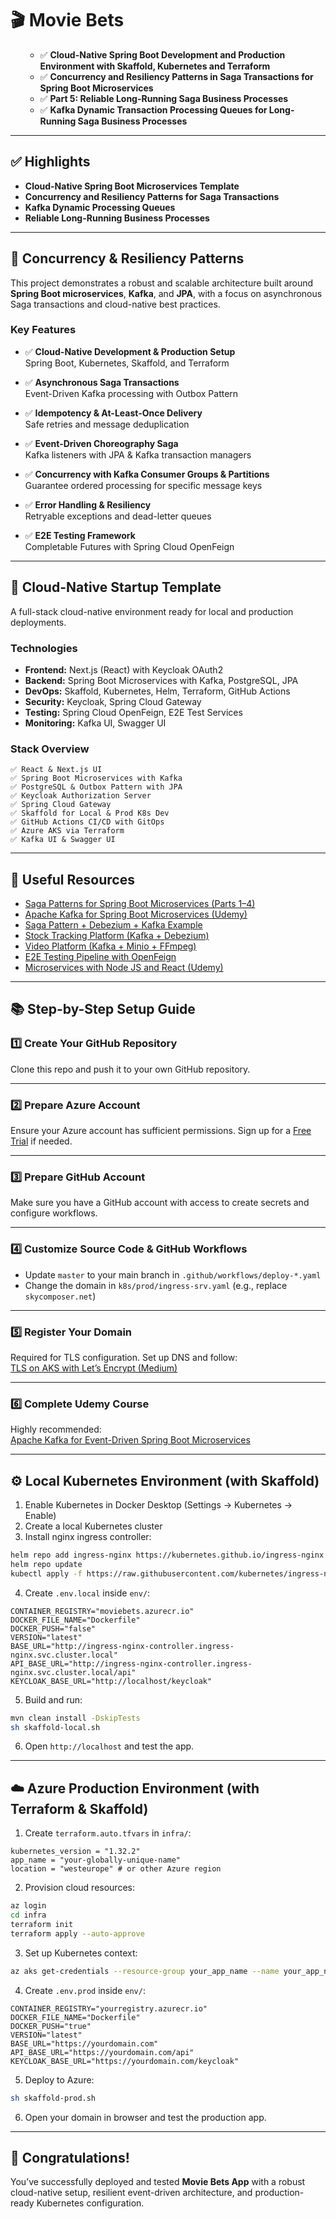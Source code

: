 # 🎬 Movie Bets

<ul style="list-style-type:disc">
  <ul>
    <li>✅ <b>Cloud-Native Spring Boot Development and Production Environment with Skaffold, Kubernetes and Terraform</b>
    <li>✅ <b>Concurrency and Resiliency Patterns in Saga Transactions for Spring Boot Microservices</b>
    <li>✅ <b>Part 5: Reliable Long-Running Saga Business Processes</b>
    <li>✅ <b>Kafka Dynamic Transaction Processing Queues for Long-Running Saga Business Processes</b>
  </ul>
</ul>

---

## ✅ Highlights

- **Cloud-Native Spring Boot Microservices Template**
- **Concurrency and Resiliency Patterns for Saga Transactions**
- **Kafka Dynamic Processing Queues**
- **Reliable Long-Running Business Processes**

---

## 📘 Concurrency & Resiliency Patterns

This project demonstrates a robust and scalable architecture built around **Spring Boot microservices**, **Kafka**, and **JPA**, with a focus on asynchronous Saga transactions and cloud-native best practices.

### Key Features

- ✅ **Cloud-Native Development & Production Setup**  
  Spring Boot, Kubernetes, Skaffold, and Terraform

- ✅ **Asynchronous Saga Transactions**  
  Event-Driven Kafka processing with Outbox Pattern

- ✅ **Idempotency & At-Least-Once Delivery**  
  Safe retries and message deduplication

- ✅ **Event-Driven Choreography Saga**  
  Kafka listeners with JPA & Kafka transaction managers

- ✅ **Concurrency with Kafka Consumer Groups & Partitions**  
  Guarantee ordered processing for specific message keys

- ✅ **Error Handling & Resiliency**  
  Retryable exceptions and dead-letter queues

- ✅ **E2E Testing Framework**  
  Completable Futures with Spring Cloud OpenFeign

---

## 🚀 Cloud-Native Startup Template

A full-stack cloud-native environment ready for local and production deployments.

### Technologies

- **Frontend:** Next.js (React) with Keycloak OAuth2
- **Backend:** Spring Boot Microservices with Kafka, PostgreSQL, JPA
- **DevOps:** Skaffold, Kubernetes, Helm, Terraform, GitHub Actions
- **Security:** Keycloak, Spring Cloud Gateway
- **Testing:** Spring Cloud OpenFeign, E2E Test Services
- **Monitoring:** Kafka UI, Swagger UI

### Stack Overview

```
✅ React & Next.js UI  
✅ Spring Boot Microservices with Kafka  
✅ PostgreSQL & Outbox Pattern with JPA  
✅ Keycloak Authorization Server  
✅ Spring Cloud Gateway  
✅ Skaffold for Local & Prod K8s Dev  
✅ GitHub Actions CI/CD with GitOps  
✅ Azure AKS via Terraform  
✅ Kafka UI & Swagger UI  
```

---

## 🔗 Useful Resources

- [Saga Patterns for Spring Boot Microservices (Parts 1–4)](https://www.linkedin.com/posts/michaelsklyar_concurrency-and-resiliency-patterns-in-activity-7168742915765059586-irvJ)
- [Apache Kafka for Spring Boot Microservices (Udemy)](https://www.udemy.com/course/apache-kafka-for-spring-boot-microservices)
- [Saga Pattern + Debezium + Kafka Example](https://github.com/uuhnaut69/saga-pattern-microservices)
- [Stock Tracking Platform (Kafka + Debezium)](https://github.com/skyglass/stock-tracking-03)
- [Video Platform (Kafka + Minio + FFmpeg)](https://github.com/greeta-video-01/video-api)
- [E2E Testing Pipeline with OpenFeign](https://www.linkedin.com/pulse/e2e-testing-pipeline-spring-boot-microservices-using-openfeign/)
- [Microservices with Node JS and React (Udemy)](https://www.udemy.com/course/microservices-with-node-js-and-react)

---

## 📚 Step-by-Step Setup Guide

### 1️⃣ Create Your GitHub Repository

Clone this repo and push it to your own GitHub repository.

---

### 2️⃣ Prepare Azure Account

Ensure your Azure account has sufficient permissions. Sign up for a [Free Trial](https://azure.microsoft.com/en-us/free) if needed.

---

### 3️⃣ Prepare GitHub Account

Make sure you have a GitHub account with access to create secrets and configure workflows.

---

### 4️⃣ Customize Source Code & GitHub Workflows

- Update `master` to your main branch in `.github/workflows/deploy-*.yaml`
- Change the domain in `k8s/prod/ingress-srv.yaml` (e.g., replace `skycomposer.net`)

---

### 5️⃣ Register Your Domain

Required for TLS configuration. Set up DNS and follow:  
[TLS on AKS with Let’s Encrypt (Medium)](https://medium.com/@jainchirag8001/tls-on-aks-ingress-with-letsencrypt-f42d65725a3)

---

### 6️⃣ Complete Udemy Course

Highly recommended:  
[Apache Kafka for Event-Driven Spring Boot Microservices](https://www.udemy.com/course/apache-kafka-for-spring-boot-microservices)

---

## ⚙️ Local Kubernetes Environment (with Skaffold)

1. Enable Kubernetes in Docker Desktop (Settings → Kubernetes → Enable)
2. Create a local Kubernetes cluster
3. Install nginx ingress controller:

```bash
helm repo add ingress-nginx https://kubernetes.github.io/ingress-nginx
helm repo update
kubectl apply -f https://raw.githubusercontent.com/kubernetes/ingress-nginx/controller-v1.4.0/deploy/static/provider/cloud/deploy.yaml
```

4. Create `.env.local` inside `env/`:

```env
CONTAINER_REGISTRY="moviebets.azurecr.io"
DOCKER_FILE_NAME="Dockerfile"
DOCKER_PUSH="false"
VERSION="latest"
BASE_URL="http://ingress-nginx-controller.ingress-nginx.svc.cluster.local"
API_BASE_URL="http://ingress-nginx-controller.ingress-nginx.svc.cluster.local/api"
KEYCLOAK_BASE_URL="http://localhost/keycloak"
```

5. Build and run:

```bash
mvn clean install -DskipTests
sh skaffold-local.sh
```

6. Open `http://localhost` and test the app.

---

## ☁️ Azure Production Environment (with Terraform & Skaffold)

1. Create `terraform.auto.tfvars` in `infra/`:

```hcl
kubernetes_version = "1.32.2"
app_name = "your-globally-unique-name"
location = "westeurope" # or other Azure region
```

2. Provision cloud resources:

```bash
az login
cd infra
terraform init
terraform apply --auto-approve
```

3. Set up Kubernetes context:

```bash
az aks get-credentials --resource-group your_app_name --name your_app_name
```

4. Create `.env.prod` inside `env/`:

```env
CONTAINER_REGISTRY="yourregistry.azurecr.io"
DOCKER_FILE_NAME="Dockerfile"
DOCKER_PUSH="true"
VERSION="latest"
BASE_URL="https://yourdomain.com"
API_BASE_URL="https://yourdomain.com/api"
KEYCLOAK_BASE_URL="https://yourdomain.com/keycloak"
```

5. Deploy to Azure:

```bash
sh skaffold-prod.sh
```

6. Open your domain in browser and test the production app.

---

## 🎉 Congratulations!

You’ve successfully deployed and tested **Movie Bets App** with a robust cloud-native setup, resilient event-driven architecture, and production-ready Kubernetes configuration.

